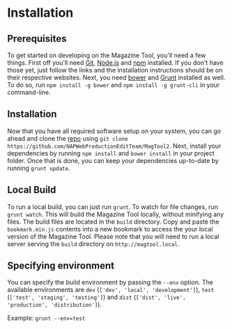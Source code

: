 # Installation
<!-- [[TOC]] -->

## Prerequisites

To get started on developing on the Magazine Tool, you'll need a few things. First off you'll need [Git][git], [Node.js][node-js] and [npm][npm] installed. If you don't have those yet, just follow the links and the installation instructions should be on their respective websites. Next, you need [bower][bower] and [Grunt][grunt] installed as well. To do so, run `npm install -g bower` and `npm install -g grunt-cli` in your command-line.

## Installation

Now that you have all required software setup on your system, you can go ahead and clone the [repo][repo] using `git clone https://github.com/NAPWebProductionEditTeam/MagTool2`. Next, install your dependencies by running `npm install` and `bower install` in your project folder. Once that is done, you can keep your dependencies up-to-date by running `grunt update`.

## Local Build

To run a local build, you can just run `grunt`. To watch for file changes, run `grunt watch`. This will build the Magazine Tool locally, without minifying any files. The build files are located in the `build` directory. Copy and paste the `bookmark.min.js` contents into a new bookmark to access the your local version of the Magazine Tool. Please note that you will need to run a local server serving the `build` directory on `http://magtool.local`.

## Specifying environment

You can specify the build environment by passing the `--env` option. The available environments are `dev` (`['dev', 'local', 'development']`), `test` (`['test', 'staging', 'testing']`) and `dist` (`['dist', 'live', 'production', 'distribution']`).

Example: `grunt --env=test`

[git]: https://git-scm.com
[node-js]: https://nodejs.org
[npm]: https://www.npmjs.com
[bower]: http://bower.io
[grunt]: http://gruntjs.com
[repo]: https://github.com/NAPWebProductionEditTeam/MagTool2
